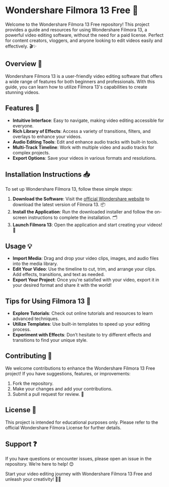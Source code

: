# Wondershare Filmora 13 Free 🎥

Welcome to the Wondershare Filmora 13 Free repository! This project provides a guide and resources for using Wondershare Filmora 13, a powerful video editing software, without the need for a paid license. Perfect for content creators, vloggers, and anyone looking to edit videos easily and effectively. 🎬✨

## Overview 🌟

Wondershare Filmora 13 is a user-friendly video editing software that offers a wide range of features for both beginners and professionals. With this guide, you can learn how to utilize Filmora 13's capabilities to create stunning videos.

## Features 🚀

- **Intuitive Interface**: Easy to navigate, making video editing accessible for everyone.
- **Rich Library of Effects**: Access a variety of transitions, filters, and overlays to enhance your videos.
- **Audio Editing Tools**: Edit and enhance audio tracks with built-in tools.
- **Multi-Track Timeline**: Work with multiple video and audio tracks for complex projects.
- **Export Options**: Save your videos in various formats and resolutions.

## Installation Instructions 📥

To set up Wondershare Filmora 13, follow these simple steps:

1. **Download the Software**: Visit the [official Wondershare website](https://filmora.wondershare.com/) to download the latest version of Filmora 13. 📦
2. **Install the Application**: Run the downloaded installer and follow the on-screen instructions to complete the installation. 🗂️
3. **Launch Filmora 13**: Open the application and start creating your videos! 🎉

## Usage 💡

- **Import Media**: Drag and drop your video clips, images, and audio files into the media library.
- **Edit Your Video**: Use the timeline to cut, trim, and arrange your clips. Add effects, transitions, and text as needed.
- **Export Your Project**: Once you're satisfied with your video, export it in your desired format and share it with the world!

## Tips for Using Filmora 13 🌈

- **Explore Tutorials**: Check out online tutorials and resources to learn advanced techniques.
- **Utilize Templates**: Use built-in templates to speed up your editing process.
- **Experiment with Effects**: Don’t hesitate to try different effects and transitions to find your unique style.

## Contributing 🤝

We welcome contributions to enhance the Wondershare Filmora 13 Free project! If you have suggestions, features, or improvements:

1. Fork the repository.
2. Make your changes and add your contributions.
3. Submit a pull request for review. 📜

## License 📄

This project is intended for educational purposes only. Please refer to the official Wondershare Filmora License for further details.

## Support ❓

If you have questions or encounter issues, please open an issue in the repository. We’re here to help! 😊

Start your video editing journey with Wondershare Filmora 13 Free and unleash your creativity! 🎥✨